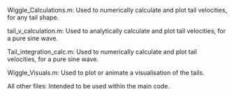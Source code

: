 
Wiggle_Calculations.m:
Used to numerically calculate and plot tail velocities, for any tail shape.

tail_v_calculation.m:
Used to analytically calculate and plot tail velocities, for a pure sine wave.

Tail_integration_calc.m:
Used to numerically calculate and plot tail velocities, for a pure sine wave.

Wiggle_Visuals.m:
Used to plot or animate a visualisation of the tails.

All other files:
Intended to be used within the main code.
